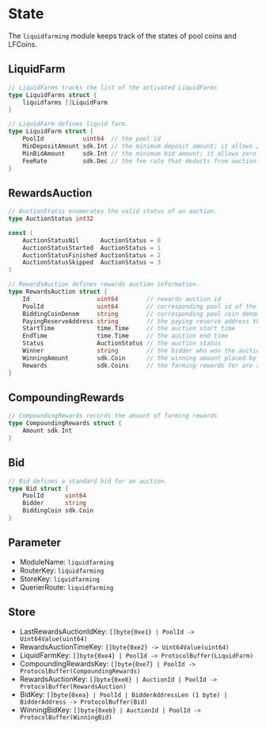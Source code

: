 <!-- order: 2 -->

# State

The `liquidfarming` module keeps track of the states of pool coins and LFCoins.

## LiquidFarm

```go
// LiquidFarms tracks the list of the activated LiquidFarms
type LiquidFarms struct {
	liquidfarms []LiquidFarm
}

// LiquidFarm defines liquid farm.
type LiquidFarm struct {
	PoolId           uint64  // the pool id
	MinDepositAmount sdk.Int // the minimum deposit amount; it allows zero value
	MinBidAmount     sdk.Int // the minimum bid amount; it allows zero value
	FeeRate          sdk.Dec // the fee rate that deducts from auction winner's rewards;
}
```

## RewardsAuction

```go
// AuctionStatus enumerates the valid status of an auction.
type AuctionStatus int32

const (
	AuctionStatusNil      AuctionStatus = 0
	AuctionStatusStarted  AuctionStatus = 1
	AuctionStatusFinished AuctionStatus = 2
	AuctionStatusSkipped  AuctionStatus = 3
)

// RewardsAuction defines rewards auction information.
type RewardsAuction struct {
	Id                   uint64        // rewards auction id
	PoolId               uint64        // corresponding pool id of the target liquid farm
	BiddingCoinDenom     string        // corresponding pool coin denom
	PayingReserveAddress string        // the paying reserve address that collects bidding coin placed by bidders
	StartTime            time.Time     // the auction start time
	EndTime              time.Time     // the auction end time
	Status               AuctionStatus // the auction status
	Winner               string        // the bidder who won the auction
	WinningAmount        sdk.Coin      // the winning amount placed by the winner
	Rewards              sdk.Coins     // the farming rewards for are accumulated every block
}
```

## CompoundingRewards

```go
// CompoundingRewards records the amount of farming rewards
type CompoundingRewards struct {
	Amount sdk.Int
}
```

## Bid

```go
// Bid defines a standard bid for an auction.
type Bid struct {
	PoolId      uint64
	Bidder      string
	BiddingCoin sdk.Coin
}
```

## Parameter

- ModuleName: `liquidfarming`
- RouterKey: `liquidfarming`
- StoreKey: `liquidfarming`
- QuerierRoute: `liquidfarming`

## Store

- LastRewardsAuctionIdKey: `[]byte{0xe1} | PoolId -> Uint64Value(uint64)`
- RewardsAuctionTimeKey: `[]byte{0xe2} -> Uint64Value(uint64)`
- LiquidFarmKey: `[]byte{0xe4} | PoolId -> ProtocolBuffer(LiquidFarm)`
- CompoundingRewardsKey: `[]byte{0xe7} | PoolId -> ProtocolBuffer(CompoundingRewards)`
- RewardsAuctionKey: `[]byte{0xe8} | AuctionId | PoolId -> ProtocolBuffer(RewardsAuction)`
- BidKey: `[]byte{0xea} | PoolId | BidderAddressLen (1 byte) | BidderAddress -> ProtocolBuffer(Bid)`
- WinningBidKey: `[]byte{0xeb} | AuctionId | PoolId -> ProtocolBuffer(WinningBid)`
